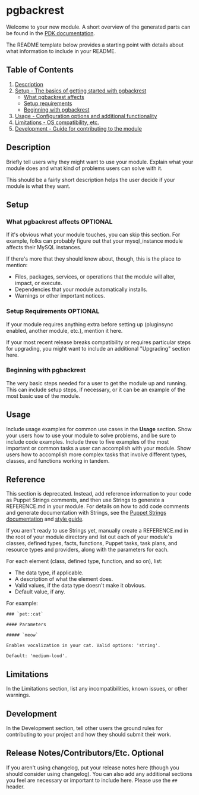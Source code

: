 # pgbackrest

Welcome to your new module. A short overview of the generated parts can be found
in the [PDK documentation][1].

The README template below provides a starting point with details about what
information to include in your README.

## Table of Contents

1. [Description](#description)
1. [Setup - The basics of getting started with pgbackrest](#setup)
    * [What pgbackrest affects](#what-pgbackrest-affects)
    * [Setup requirements](#setup-requirements)
    * [Beginning with pgbackrest](#beginning-with-pgbackrest)
1. [Usage - Configuration options and additional functionality](#usage)
1. [Limitations - OS compatibility, etc.](#limitations)
1. [Development - Guide for contributing to the module](#development)

## Description

Briefly tell users why they might want to use your module. Explain what your
module does and what kind of problems users can solve with it.

This should be a fairly short description helps the user decide if your module
is what they want.

## Setup

### What pgbackrest affects **OPTIONAL**

If it's obvious what your module touches, you can skip this section. For
example, folks can probably figure out that your mysql_instance module affects
their MySQL instances.

If there's more that they should know about, though, this is the place to
mention:

* Files, packages, services, or operations that the module will alter, impact,
  or execute.
* Dependencies that your module automatically installs.
* Warnings or other important notices.

### Setup Requirements **OPTIONAL**

If your module requires anything extra before setting up (pluginsync enabled,
another module, etc.), mention it here.

If your most recent release breaks compatibility or requires particular steps
for upgrading, you might want to include an additional "Upgrading" section here.

### Beginning with pgbackrest

The very basic steps needed for a user to get the module up and running. This
can include setup steps, if necessary, or it can be an example of the most basic
use of the module.

## Usage

Include usage examples for common use cases in the **Usage** section. Show your
users how to use your module to solve problems, and be sure to include code
examples. Include three to five examples of the most important or common tasks a
user can accomplish with your module. Show users how to accomplish more complex
tasks that involve different types, classes, and functions working in tandem.

## Reference

This section is deprecated. Instead, add reference information to your code as
Puppet Strings comments, and then use Strings to generate a REFERENCE.md in your
module. For details on how to add code comments and generate documentation with
Strings, see the [Puppet Strings documentation][2] and [style guide][3].

If you aren't ready to use Strings yet, manually create a REFERENCE.md in the
root of your module directory and list out each of your module's classes,
defined types, facts, functions, Puppet tasks, task plans, and resource types
and providers, along with the parameters for each.

For each element (class, defined type, function, and so on), list:

* The data type, if applicable.
* A description of what the element does.
* Valid values, if the data type doesn't make it obvious.
* Default value, if any.

For example:

```
### `pet::cat`

#### Parameters

##### `meow`

Enables vocalization in your cat. Valid options: 'string'.

Default: 'medium-loud'.
```

## Limitations

In the Limitations section, list any incompatibilities, known issues, or other
warnings.

## Development

In the Development section, tell other users the ground rules for contributing
to your project and how they should submit their work.

## Release Notes/Contributors/Etc. **Optional**

If you aren't using changelog, put your release notes here (though you should
consider using changelog). You can also add any additional sections you feel are
necessary or important to include here. Please use the `##` header.

[1]: https://puppet.com/docs/pdk/latest/pdk_generating_modules.html
[2]: https://puppet.com/docs/puppet/latest/puppet_strings.html
[3]: https://puppet.com/docs/puppet/latest/puppet_strings_style.html
